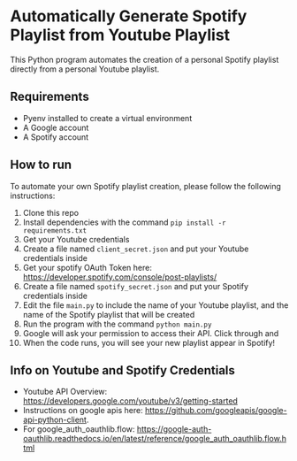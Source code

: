 # Automatically Generate Spotify Playlist from Youtube Playlist
This Python program automates the creation of a personal Spotify playlist directly from a personal Youtube playlist.   

## Requirements
- Pyenv installed to create a virtual environment
- A Google account
- A Spotify account


## How to run
To automate your own Spotify playlist creation, please follow the following instructions:

1. Clone this repo
2. Install dependencies with the command `pip install -r requirements.txt`
3. Get your Youtube credentials 
4. Create a file named `client_secret.json` and put your Youtube credentials inside
5. Get your spotify OAuth Token here: https://developer.spotify.com/console/post-playlists/  
6. Create a file named `spotify_secret.json` and put your Spotify credentials inside
7. Edit the file `main.py` to include the name of your Youtube playlist, and the name of the Spotify playlist that will be created
8. Run the program with the command `python main.py`
9. Google will ask your permission to access their API. Click through and 
10. When the code runs, you will see your new playlist appear in Spotify!


## Info on Youtube and Spotify Credentials
* Youtube API Overview: https://developers.google.com/youtube/v3/getting-started
* Instructions on google apis here: https://github.com/googleapis/google-api-python-client.  
* For google_auth_oauthlib.flow: https://google-auth-oauthlib.readthedocs.io/en/latest/reference/google_auth_oauthlib.flow.html


